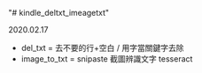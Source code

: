 "# kindle_deltxt_imeagetxt" 

2020.02.17 
+ del_txt = 去不要的行+空白 / 用字當關鍵字去除
+ image_to_txt = snipaste 截圖辨識文字 tesseract
